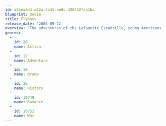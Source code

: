 ```yaml
---
id: a3bea3d4-a42a-4b41-be8c-328452faa1ba
blueprint: movie
title: Flyboys
release_date: '2006-09-22'
overview: "The adventures of the Lafayette Escadrille, young Americans who volunteered for the French military before the U.S. entered World War I, and became the country's first fighter pilots."
genres:
  -
    id: 28
    name: Action
  -
    id: 12
    name: Adventure
  -
    id: 18
    name: Drama
  -
    id: 36
    name: History
  -
    id: 10749
    name: Romance
  -
    id: 10752
    name: War
---
```

